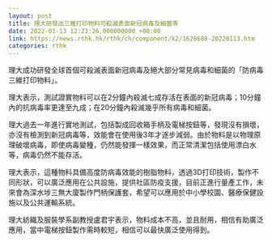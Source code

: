 ```yaml
---
layout: post
title: 理大研發出三維打印物料可殺滅表面新冠病毒及細菌等
date: 2022-01-13 12:23:26.000000000 +08:00
link: https://news.rthk.hk/rthk/ch/component/k2/1628680-20220113.htm
categories: rthk
---
```


理大成功研發全球首個可殺滅表面新冠病毒及絕大部分常見病毒和細菌的「防病毒三維打印物料」。

理大表示，測試證實物料可以在2分鐘內殺滅七成存活在表面的新冠病毒；10分鐘內的抗病毒率更達至九成；在20分鐘內殺滅幾乎所有病毒和細菌。

理大過去一年進行實地測試，包括製成回收箱手柄及電梯按鈕等，發現沒有損壞，亦沒有檢測到新冠病毒等，效能會在使用後3年才逐步減弱。由於物料是以物理原理破壞病毒，即使病毒變種，仍然能發揮一樣效果，而正常清潔包括使用漂白水等，病毒仍然不能存活。

理大表示，這種物料具備高度防病毒效能的樹脂物料，透過3D打印技術，製作不同形狀，可以廣泛應用在公共設施，提供社區防疫支援，目前正進行量產工作，未來會為深水埗三無大廈製作門柄保護套，希望可以應用於中小學校園、醫療保健設施以及公共運輸系統。

理大紡織及服裝學系副教授盧君宇表示，物料成本不高，並且耐用，相信有助廣泛應用，當中電梯按鈕製作需時較短，相信可以最快廣泛使用得到。
